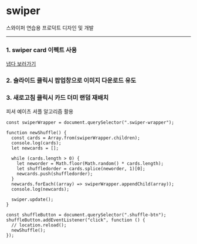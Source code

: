 # swiper
스와이퍼 연습용 프로덕트 디자인 및 개발


----
### 1. swiper card 이펙트 사용

[냅다 보러가기](https://1101x.github.io/swiper/)

### 2. 슬라이드 클릭시 팝업창으로 이미지 다운로드 유도
### 3. 새로고침 클릭시 카드 더미 랜덤 재배치
피셔 예이츠 셔플 알고리즘 활용
```
const swiperWrapper = document.querySelector(".swiper-wrapper");

function newShuffle() {
  const cards = Array.from(swiperWrapper.children);
  console.log(cards);
  let newcards = [];

  while (cards.length > 0) {
    let neworder = Math.floor(Math.random() * cards.length);
    let shuffledorder = cards.splice(neworder, 1)[0];
    newcards.push(shuffledorder);
  }
  newcards.forEach((array) => swiperWrapper.appendChild(array));
  console.log(newcards);

  swiper.update();
}

const shuffleButton = document.querySelector(".shuffle-btn");
shuffleButton.addEventListener("click", function () {
  // location.reload();
  newShuffle();
});
```
